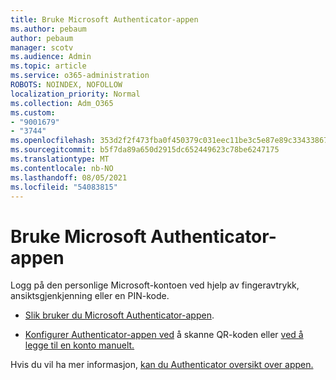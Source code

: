 ```yaml
---
title: Bruke Microsoft Authenticator-appen
ms.author: pebaum
author: pebaum
manager: scotv
ms.audience: Admin
ms.topic: article
ms.service: o365-administration
ROBOTS: NOINDEX, NOFOLLOW
localization_priority: Normal
ms.collection: Adm_O365
ms.custom:
- "9001679"
- "3744"
ms.openlocfilehash: 353d2f2f473fba0f450379c031eec11be3c5e87e89c33433867818c22090be79
ms.sourcegitcommit: b5f7da89a650d2915dc652449623c78be6247175
ms.translationtype: MT
ms.contentlocale: nb-NO
ms.lasthandoff: 08/05/2021
ms.locfileid: "54083815"
---
```

# <a name="using-the-microsoft-authenticator-app"></a>Bruke Microsoft Authenticator-appen

Logg på den personlige Microsoft-kontoen ved hjelp av fingeravtrykk, ansiktsgjenkjenning eller en PIN-kode.

- [Slik bruker du Microsoft Authenticator-appen](https://support.microsoft.com/help/4026727/microsoft-account-how-to-use-the-microsoft-authenticator-app). 

- [Konfigurer Authenticator-appen ved](https://docs.microsoft.com/azure/active-directory/user-help/security-info-setup-auth-app) å skanne QR-koden eller [ved å legge til en konto manuelt.](https://docs.microsoft.com/azure/active-directory/user-help/user-help-auth-app-add-account-manual)  

Hvis du vil ha mer informasjon, [kan du Authenticator oversikt over appen.](https://docs.microsoft.com/azure/active-directory/user-help/user-help-auth-app-overview)
